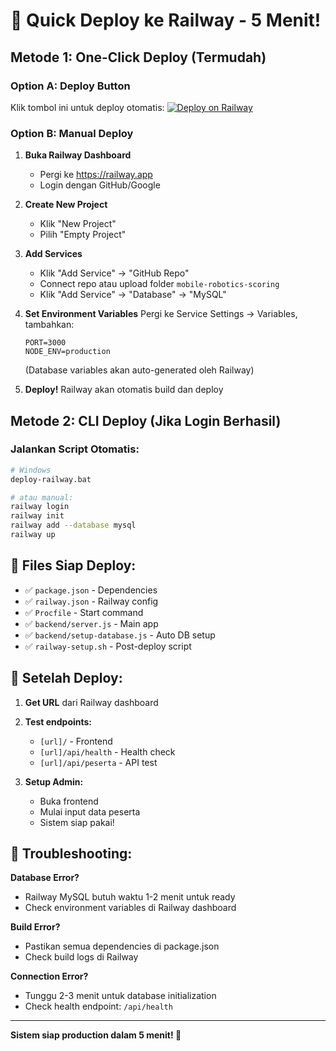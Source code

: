 # 🚀 Quick Deploy ke Railway - 5 Menit!

## Metode 1: One-Click Deploy (Termudah)

### Option A: Deploy Button
Klik tombol ini untuk deploy otomatis:
[![Deploy on Railway](https://railway.app/button.svg)](https://railway.app/template/U8oG8B)

### Option B: Manual Deploy
1. **Buka Railway Dashboard**
   - Pergi ke https://railway.app
   - Login dengan GitHub/Google

2. **Create New Project**
   - Klik "New Project"
   - Pilih "Empty Project"

3. **Add Services**
   - Klik "Add Service" → "GitHub Repo" 
   - Connect repo atau upload folder `mobile-robotics-scoring`
   - Klik "Add Service" → "Database" → "MySQL"

4. **Set Environment Variables**
   Pergi ke Service Settings → Variables, tambahkan:
   ```
   PORT=3000
   NODE_ENV=production
   ```
   (Database variables akan auto-generated oleh Railway)

5. **Deploy!**
   Railway akan otomatis build dan deploy

## Metode 2: CLI Deploy (Jika Login Berhasil)

### Jalankan Script Otomatis:
```bash
# Windows
deploy-railway.bat

# atau manual:
railway login
railway init
railway add --database mysql
railway up
```

## 📁 Files Siap Deploy:
- ✅ `package.json` - Dependencies
- ✅ `railway.json` - Railway config  
- ✅ `Procfile` - Start command
- ✅ `backend/server.js` - Main app
- ✅ `backend/setup-database.js` - Auto DB setup
- ✅ `railway-setup.sh` - Post-deploy script

## 🎯 Setelah Deploy:

1. **Get URL** dari Railway dashboard
2. **Test endpoints:**
   - `[url]/` - Frontend
   - `[url]/api/health` - Health check
   - `[url]/api/peserta` - API test

3. **Setup Admin:**
   - Buka frontend
   - Mulai input data peserta
   - Sistem siap pakai!

## 🔧 Troubleshooting:

**Database Error?**
- Railway MySQL butuh waktu 1-2 menit untuk ready
- Check environment variables di Railway dashboard

**Build Error?**  
- Pastikan semua dependencies di package.json
- Check build logs di Railway

**Connection Error?**
- Tunggu 2-3 menit untuk database initialization
- Check health endpoint: `/api/health`

---
**Sistem siap production dalam 5 menit! 🚀**
